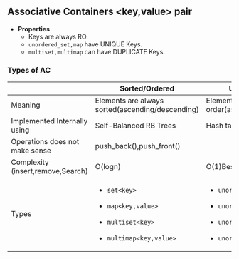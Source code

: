 ## Associative Containers <key,value> pair
- **Properties**
  - Keys are always RO.
  - `unordered_set,map` have UNIQUE Keys.
  -  `multiset,multimap` can have DUPLICATE Keys.
  
### Types of AC

|  | Sorted/Ordered | Unordered/Unsorted |
| --- | --- | --- |
| Meaning | Elements are always sorted(ascending/descending) | Elements are stored in any order(ascending or descending) |
| Implemented Internally using | Self-Balanced RB Trees | Hash tables |
| Operations does not make sense | push_back(),push_front() | 
| Complexity (insert,remove,Search) | O(logn) | O(1)Best O(n)Worst|
| Types | <ul><li>`set<key>`</li></ul> <ul><li>`map<key,value>`</li></ul> <ul><li>`multiset<key>`</li></ul> <ul><li>`multimap<key,value>`</li></ul> | <ul><li>`unordered_set<key>`</li></ul> <ul><li>`unordered_map<key,value>`</li></ul> <ul><li>`unordered_multiset<key>`</li></ul> <ul><li>`unordered_multimap<key,value>`</li></ul> |
